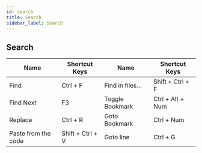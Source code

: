 ```yaml
---
id: search
title: Search
sidebar_label: Search
---
```


## Search
|  Name  |  Shortcut Keys  |  Name  |  Shortcut Keys  |
|  ---  |  ---  |  ---  |  ---  |
| Find         | Ctrl + F         | Find in files…         | Shift + Ctrl + F         |
| Find Next         | F3         | Toggle Bookmark         | Ctrl + Alt + Num         |
| Replace         | Ctrl + R         | Goto Bookmark         | Ctrl + Num         |
| Paste from the code         | Shift + Ctrl + V         | Goto line         | Ctrl + G         |
